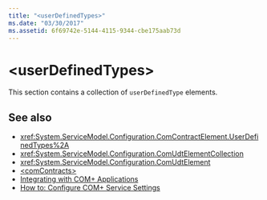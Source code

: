 ```yaml
---
title: "<userDefinedTypes>"
ms.date: "03/30/2017"
ms.assetid: 6f69742e-5144-4115-9344-cbe175aab73d
---
```

# \<userDefinedTypes>
This section contains a collection of `userDefinedType` elements.  
  
## See also
- <xref:System.ServiceModel.Configuration.ComContractElement.UserDefinedTypes%2A>
- <xref:System.ServiceModel.Configuration.ComUdtElementCollection>
- <xref:System.ServiceModel.Configuration.ComUdtElement>
- [\<comContracts>](../../../../../docs/framework/configure-apps/file-schema/wcf/comcontracts.md)
- [Integrating with COM+ Applications](../../../../../docs/framework/wcf/feature-details/integrating-with-com-plus-applications.md)
- [How to: Configure COM+ Service Settings](../../../../../docs/framework/wcf/feature-details/how-to-configure-com-service-settings.md)
